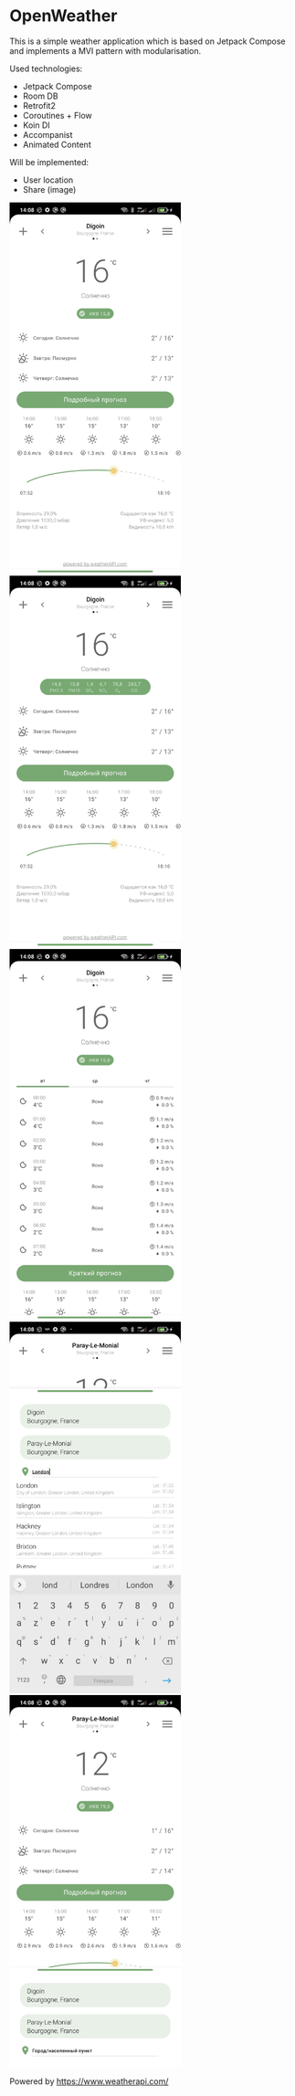 # OpenWeather
This is a simple weather application which is based on Jetpack Compose and implements a MVI pattern with modularisation.

Used technologies:
- Jetpack Compose
- Room DB
- Retrofit2
- Coroutines + Flow
- Koin DI
- Accompanist
- Animated Content

Will be implemented:
- User location
- Share (image)

<img src = "https://github.com/palevominimale/OpenWeather/blob/master/scr%20(2).jpg" width=300/>  <img src = "https://github.com/palevominimale/OpenWeather/blob/master/scr%20(1).jpg" width=300/>  <img src = "https://github.com/palevominimale/OpenWeather/blob/master/scr%20(5).jpg" width=300/>  <img src = "https://github.com/palevominimale/OpenWeather/blob/master/scr%20(4).jpg" width=300/>  <img src = "https://github.com/palevominimale/OpenWeather/blob/master/scr%20(3).jpg" width=300/>

Powered by https://www.weatherapi.com/
